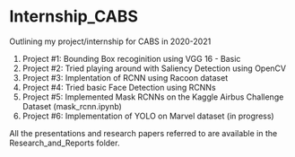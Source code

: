 # Internship_CABS
Outlining my project/internship for CABS in 2020-2021

1. Project #1: Bounding Box recoginition using VGG 16 - Basic
2. Project #2: Tried playing around with Saliency Detection using OpenCV
3. Project #3: Implentation of RCNN using Racoon dataset
4. Project #4: Tried basic Face Detection using RCNNs
5. Project #5: Implemented Mask RCNNs on the Kaggle Airbus Challenge Dataset (mask_rcnn.ipynb)
6. Project #6: Implementation of YOLO on Marvel dataset (in progress)

All the presentations and research papers referred to are available in the Research_and_Reports folder.
